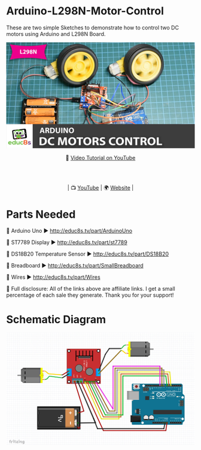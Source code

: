 # Arduino-L298N-Motor-Control

These are two simple Sketches to demonstrate how to control two DC motors using Arduino and L298N Board.

<p align="center">
  <img src="demo.jpg" alt="L298N Tutorial" width="1280">
</p>

<p align="center">
🎥 <a href="https://www.youtube.com/watch?v=Ey4xoG970Go">Video Tutorial on YouTube</a>
</p>

<br>
<br>
<p align="center">
| 📺 <a href="https://www.youtube.com/educ8s">YouTube</a>
| 🌍 <a href="http://www.educ8s.tv">Website</a> | <br>
</p>


# Parts Needed
🛒 Arduino Uno ▶ http://educ8s.tv/part/ArduinoUno

🛒 ST7789 Display ▶ http://educ8s.tv/part/st7789

🛒 DS18B20 Temperature Sensor ▶ http://educ8s.tv/part/DS18B20

🛒 Breadboard ▶ http://educ8s.tv/part/SmallBreadboard

🛒 Wires ▶ http://educ8s.tv/part/Wires

💖 Full disclosure: All of the links above are affiliate links. I get a small percentage of each sale they generate. Thank you for your support!

# Schematic Diagram

<p align="center">
  <img src="schematic.jpg" alt="Scematic Diagram" width="640">
</p>
